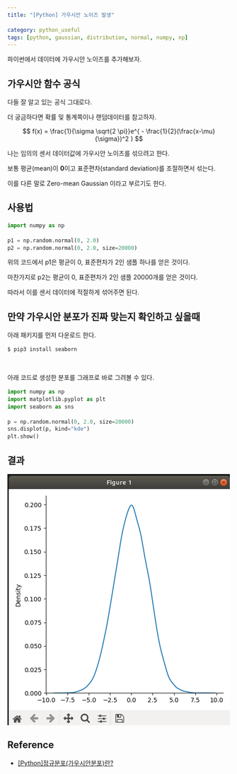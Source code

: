 ```yaml
---
title: "[Python] 가우시안 노이즈 발생"

category: python_useful
tags: [python, gaussian, distribution, normal, numpy, np]
---
```


파이썬에서 데이터에 가우시안 노이즈를 추가해보자. <br/>

## 가우시안 함수 공식

다들 잘 알고 있는 공식 그대로다. <br/>

더 궁금하다면 확률 및 통계쪽이나 랜덤데이터를 참고하자. <br/>

$$
f(x) = \frac{1}{\sigma \sqrt{2 \pi}}e^{ - \frac{1}{2}(\frac{x-\mu}{\sigma})^2  } 
$$

나는 임의의 센서 데이터값에 가우시안 노이즈를 섞으려고 한다. <br/>

보통 평균(mean)이 **0**이고 표준편차(standard deviation)를 조절하면서 섞는다. <br/>

이를 다른 말로 Zero-mean Gaussian 이라고 부르기도 한다. <br/>

## 사용법

~~~python
import numpy as np

p1 = np.random.normal(0, 2.0)
p2 = np.random.normal(0, 2.0, size=20000)
~~~

위의 코드에서 p1은 평균이 0, 표준편차가 2인 샘플 하나를 얻은 것이다. <br/>

마찬가지로 p2는 평균이 0, 표준편차가 2인 샘플 20000개를 얻은 것이다. <br/>

따라서 이를 센서 데이터에 적절하게 섞어주면 된다. <br/>

## 만약 가우시안 분포가 진짜 맞는지 확인하고 싶을때

아래 패키지를 먼저 다운로드 한다. <br/>

~~~bash
$ pip3 install seaborn
~~~

<br/>

아래 코드로 생성한 분포를 그래프로 바로 그려볼 수 있다. <br/>

~~~ python
import numpy as np
import matplotlib.pyplot as plt
import seaborn as sns

p = np.random.normal(0, 2.0, size=20000)
sns.displot(p, kind="kde")
plt.show()
~~~

## 결과

![](/assets/img/python/2023-02-08/gaussian.png)

## Reference
* [[Python]정규분포(가우시안분포)란?](https://scribblinganything.tistory.com/456)